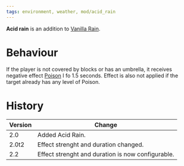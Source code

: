 ```yaml
---
tags: environment, weather, mod/acid_rain
---
```


**Acid rain** is an addition to [Vanilla Rain](https://minecraft.fandom.com/wiki/Rain).

# Behaviour

If the player is not covered by blocks or has an umbrella, it receives negative effect [Poison](https://minecraft.fandom.com/wiki/Poison) I fo 1.5 seconds. Effect is also not applied if the target already has any level of Poison.

# History

| Version | Change                                            |
| ------- | ------------------------------------------------- |
| 2.0     | Added Acid Rain.                                  |
| 2.0t2   | Effect strenght and duration changed.             |
| 2.2     | Effect strenght and duration is now configurable. | 